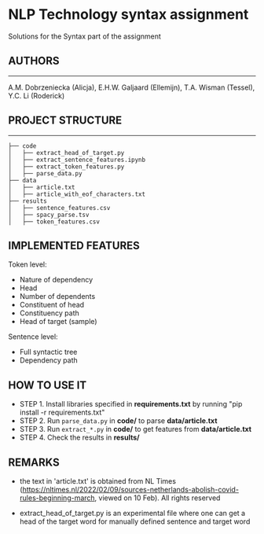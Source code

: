 # NLP Technology syntax assignment 
Solutions for the Syntax part of the assignment

## AUTHORS
------------------
A.M. Dobrzeniecka (Alicja), E.H.W. Galjaard (Ellemijn), T.A. Wisman (Tessel), Y.C. Li (Roderick)

## PROJECT STRUCTURE
-------------------
```
├── code 
│   ├── extract_head_of_target.py 
│   ├── extract_sentence_features.ipynb
│   ├── extract_token_features.py
│   ├── parse_data.py            
├── data    
│   ├── article.txt   
│   ├── article_with_eof_characters.txt           
├── results 
│   ├── sentence_features.csv   
│   ├── spacy_parse.tsv           
│   ├── token_features.csv
```

## IMPLEMENTED FEATURES
Token level:
- Nature of dependency
- Head
- Number of dependents
- Constituent of head
- Constituency path
- Head of target (sample)

Sentence level:
- Full syntactic tree
- Dependency path

## HOW TO USE IT
- STEP 1. Install libraries specified in **requirements.txt** by running "pip install -r requirements.txt"
- STEP 2. Run `parse_data.py` in **code/** to parse **data/article.txt** 
- STEP 3. Run `extract_*.py` in **code/** to get features from **data/article.txt** 
- STEP 4. Check the results in **results/**

## REMARKS 

- the text in 'article.txt' is obtained from NL Times (https://nltimes.nl/2022/02/09/sources-netherlands-abolish-covid-rules-beginning-march, viewed on 10 Feb). All rights reserved

- extract_head_of_target.py is an experimental file where one can get a head of the target word for manually defined sentence and target word


